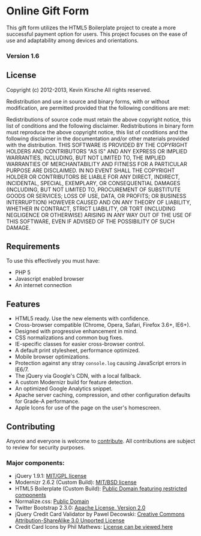 # Online Gift Form

This gift form utilizes the HTML5 Boilerplate project to create a more successful payment option for users. This project focuses on the ease of use and adaptability among devices and orientations.

### Version 1.6

## License
Copyright (c) 2012-2013, Kevin Kirsche
All rights reserved.

Redistribution and use in source and binary forms, with or without modification, are permitted provided that the following conditions are met:

Redistributions of source code must retain the above copyright notice, this list of conditions and the following disclaimer.
Redistributions in binary form must reproduce the above copyright notice, this list of conditions and the following disclaimer in the documentation and/or other materials provided with the distribution.
THIS SOFTWARE IS PROVIDED BY THE COPYRIGHT HOLDERS AND CONTRIBUTORS "AS IS" AND ANY EXPRESS OR IMPLIED WARRANTIES, INCLUDING, BUT NOT LIMITED TO, THE IMPLIED WARRANTIES OF MERCHANTABILITY AND FITNESS FOR A PARTICULAR PURPOSE ARE DISCLAIMED. IN NO EVENT SHALL THE COPYRIGHT HOLDER OR CONTRIBUTORS BE LIABLE FOR ANY DIRECT, INDIRECT, INCIDENTAL, SPECIAL, EXEMPLARY, OR CONSEQUENTIAL DAMAGES (INCLUDING, BUT NOT LIMITED TO, PROCUREMENT OF SUBSTITUTE GOODS OR SERVICES; LOSS OF USE, DATA, OR PROFITS; OR BUSINESS INTERRUPTION) HOWEVER CAUSED AND ON ANY THEORY OF LIABILITY, WHETHER IN CONTRACT, STRICT LIABILITY, OR TORT (INCLUDING NEGLIGENCE OR OTHERWISE) ARISING IN ANY WAY OUT OF THE USE OF THIS SOFTWARE, EVEN IF ADVISED OF THE POSSIBILITY OF SUCH DAMAGE. 


## Requirements

To use this effectively you must have:
* PHP 5
* Javascript enabled browser
* An internet connection


## Features

* HTML5 ready. Use the new elements with confidence.
* Cross-browser compatible (Chrome, Opera, Safari, Firefox 3.6+, IE6+).
* Designed with progressive enhancement in mind.
* CSS normalizations and common bug fixes.
* IE-specific classes for easier cross-browser control.
* A default print stylesheet, performance optimized.
* Mobile browser optimizations.
* Protection against any stray `console.log` causing JavaScript errors in IE6/7.
* The jQuery via Google's CDN, with a local fallback.
* A custom Modernizr build for feature detection.
* An optimized Google Analytics snippet.
* Apache server caching, compression, and other configuration defaults for Grade-A performance.
* Apple Icons for use of the page on the user's homescreen.


## Contributing

Anyone and everyone is welcome to [contribute](https://github.com/kkirsche/Online-Gift-Form/fork). All contributions are subject to review for security purposes. 

### Major components:

* jQuery 1.9.1: [MIT/GPL license](http://jquery.org/license/)
* Modernizr 2.6.2 (Custom Build): [MIT/BSD license](http://modernizr.com/license/)
* HTML5 Boilerplate (Custom Build): [Public Domain featuring restricted components](http://html5boilerplate.com/html5boilerplate-site/built/en_US/docs/license/)
* Normalize.css: [Public Domain](https://github.com/necolas/normalize.css/)
* Twitter Bootstrap 2.3.0: [Apache License, Version 2.0](https://github.com/twitter/bootstrap/wiki/License)
* jQuery Credit Card Validator by Pawel Decowski: [Creative Commons Attribution-ShareAlike 3.0 Unported License](http://creativecommons.org/licenses/by-sa/3.0/)
* Credit Card Icons by Phil Mathews: [License can be viewed here](http://www.smashingmagazine.com/2010/10/21/free-png-credit-card-debit-card-and-payment-icons-set-18-icons/)